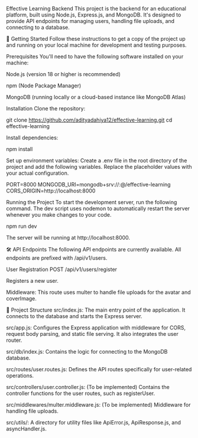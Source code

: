 Effective Learning Backend
This project is the backend for an educational platform, built using Node.js, Express.js, and MongoDB. It's designed to provide API endpoints for managing users, handling file uploads, and connecting to a database.

🚀 Getting Started
Follow these instructions to get a copy of the project up and running on your local machine for development and testing purposes.

Prerequisites
You'll need to have the following software installed on your machine:

Node.js (version 18 or higher is recommended)

npm (Node Package Manager)

MongoDB (running locally or a cloud-based instance like MongoDB Atlas)

Installation
Clone the repository:

git clone https://github.com/adityadahiya12/effective-learning.git
cd effective-learning

Install dependencies:

npm install

Set up environment variables:
Create a .env file in the root directory of the project and add the following variables. Replace the placeholder values with your actual configuration.

PORT=8000
MONGODB_URI=mongodb+srv://<username>:<password>@<cluster-url>/effective-learning
CORS_ORIGIN=http://localhost:8000

Running the Project
To start the development server, run the following command. The dev script uses nodemon to automatically restart the server whenever you make changes to your code.

npm run dev

The server will be running at http://localhost:8000.

🛠️ API Endpoints
The following API endpoints are currently available. All endpoints are prefixed with /api/v1/users.

User Registration
POST /api/v1/users/register

Registers a new user.

Middleware: This route uses multer to handle file uploads for the avatar and coverImage.

📂 Project Structure
src/index.js: The main entry point of the application. It connects to the database and starts the Express server.

src/app.js: Configures the Express application with middleware for CORS, request body parsing, and static file serving. It also integrates the user router.

src/db/index.js: Contains the logic for connecting to the MongoDB database.

src/routes/user.routes.js: Defines the API routes specifically for user-related operations.

src/controllers/user.controller.js: (To be implemented) Contains the controller functions for the user routes, such as registerUser.

src/middlewares/multer.middleware.js: (To be implemented) Middleware for handling file uploads.

src/utils/: A directory for utility files like ApiError.js, ApiResponse.js, and asyncHandler.js.
